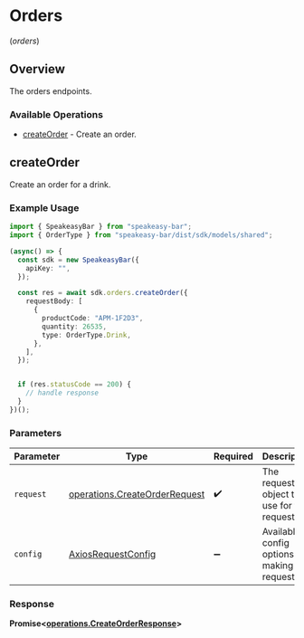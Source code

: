 # Orders
(*orders*)

## Overview

The orders endpoints.

### Available Operations

* [createOrder](#createorder) - Create an order.

## createOrder

Create an order for a drink.

### Example Usage

```typescript
import { SpeakeasyBar } from "speakeasy-bar";
import { OrderType } from "speakeasy-bar/dist/sdk/models/shared";

(async() => {
  const sdk = new SpeakeasyBar({
    apiKey: "",
  });

  const res = await sdk.orders.createOrder({
    requestBody: [
      {
        productCode: "APM-1F2D3",
        quantity: 26535,
        type: OrderType.Drink,
      },
    ],
  });


  if (res.statusCode == 200) {
    // handle response
  }
})();
```

### Parameters

| Parameter                                                                      | Type                                                                           | Required                                                                       | Description                                                                    |
| ------------------------------------------------------------------------------ | ------------------------------------------------------------------------------ | ------------------------------------------------------------------------------ | ------------------------------------------------------------------------------ |
| `request`                                                                      | [operations.CreateOrderRequest](../../models/operations/createorderrequest.md) | :heavy_check_mark:                                                             | The request object to use for the request.                                     |
| `config`                                                                       | [AxiosRequestConfig](https://axios-http.com/docs/req_config)                   | :heavy_minus_sign:                                                             | Available config options for making requests.                                  |


### Response

**Promise<[operations.CreateOrderResponse](../../models/operations/createorderresponse.md)>**

